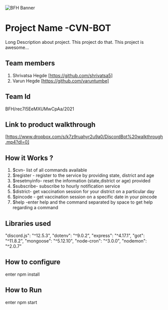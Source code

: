 ![BFH Banner](https://trello-attachments.s3.amazonaws.com/542e9c6316504d5797afbfb9/542e9c6316504d5797afbfc1/39dee8d993841943b5723510ce663233/Frame_19.png)
# Project Name -CVN-BOT
Long Description about project. This project do that. This project is awesome...
## Team members
1. Shrivatsa Hegde [https://github.com/shrivatsa5]
2. Varun Hegde [https://github.com/varuntumbe]
## Team Id
BFH/rec7l5EeMXUMwCpAa/2021
## Link to product walkthrough
[https://www.dropbox.com/s/k7z9ruahyr2u9a0/DiscordBot%20walkthrough.mp4?dl=0]
## How it Works ?
1. $cvn- list of all commands available
2. $register - register to the service by providing state, district and age
3. $resetmyinfo- reset the information (state,district or age) provided
4. $subscribe- subscribe to hourly notification service
5. $district- get vaccination session for your district on a particular day
5. $pincode - get vaccination session on a specific date in your pincode
7. $help -enter help and the command separated by space to get help regarding a command
## Libraries used
"discord.js": "^12.5.3",
"dotenv": "^9.0.2",
"express": "^4.17.1",
"got": "^11.8.2",
"mongoose": "^5.12.10",
"node-cron": "^3.0.0",
"nodemon": "^2.0.7"
## How to configure
enter npm install
## How to Run
enter npm start


